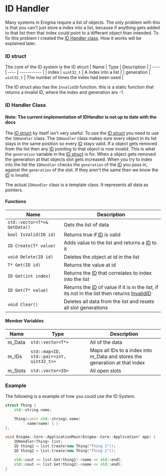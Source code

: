 # ID Handler
Many systems in Enigma require a list of objects. The only problem with this is that you can't just store a index into a list, because if anything gets added to that list then that index could point to a differant object than intended. To fix this problem I created the [ID Handler class](#id-handler-class). How it works will be explained later.

### ID struct
The core of the ID system is the ID struct
| Name | Type | Description |
| ---- | ---- | ----------- |
| index | `uint32_t` | A index into a list |
| generation | `uint32_t` | The number of times the index had been used |

The ID struct also has the `InvalidID` function. this is a static function that returns a invalid ID, where the index and generation are -1.

### ID Handler Class
#### Note: The current implementation of IDHandler is not up to date with the docs
The [ID struct](#id-struct) by itself isn't very useful. To use the [ID struct](#id-struct) you need to use the `IDHandler` class. The `IDHandler` class makes sure every object in its list stays in the same position so every [ID](#id-struct) stays valid. If a object gets removed from the list then any [ID](#id-struct) pointing to that object is now invalid. This is what the `generation` variable in the [ID struct](#id-struct) is for. When a object gets removed the generation at that objects slot gets increased. When you try to index into the list the `IDHandler` checks the `generation` of the [ID](#id-struct) you pass in, against the `generation` of the slot. If they aren't the same then we know the [ID](#id-struct) is invalid.

The actual `IDHandler` class is a template class. It represents all data as pointers.
#### Functions
| Name | Description |
| ---- | ----------- |
| `std::vector<T*>& GetData()` | Gets the list of data |
| `bool IsValid(ID id)` | Returns true if [ID](#id-struct) is valid |
| `ID Create(T* value)` | Adds value to the list and returns a [ID](#id-struct) to it |
| `void Delete(ID id)` | Deletes the object at id in the list |
| `T* Get(ID id)` | Returns the value at id |
| `ID Get(int index)` | Returns the [ID](#id-struct) that correlates to index into the list |
| `ID Get(T* value)` | Returns the [ID](#id-struct) of value if it is in the list, if its not in the list then returns [InvalidID](#id-struct) |
| `void Clear()` | Deletes all data from the list and resets all slot generations |
#### Member Variables
| Name | Type | Description |
| ---- | ---- | ----------- |
| m_Data | `std::vector<T*>` | All of the data |
| m_IDs | `std::map<ID, std::pair<int, uint32_t>>` | Maps all IDs to a index into m_Data and stores the generation at that index|
| m_Slots | `std::vector<ID>` | All open slots |

### Example
The following is a example of how you could use the ID System.
```C++
struct Thing {
    std::string name;

    Thing(const std::string& name)
        : name(name) { }
};

void Enigma::Core::ApplicationMain(Enigma::Core::Application* app) {
    IDHandler<Thing> list;
    ID thing1 = list.Create(new Thing("Thing 1"));
    ID thing2 = list.Create(new Thing("Thing 2"));

    std::cout << list.Get(thing1)->name << std::endl;
    std::cout << list.Get(thing2)->name << std::endl;
}
```